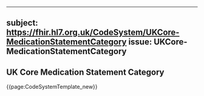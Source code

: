 
---
subject: https://fhir.hl7.org.uk/CodeSystem/UKCore-MedicationStatementCategory
issue: UKCore-MedicationStatementCategory
---
## UK Core Medication Statement Category

{{page:CodeSystemTemplate_new}}
    
